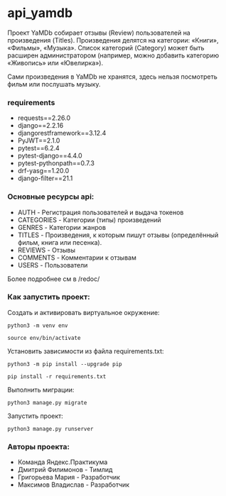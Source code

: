 # api_yamdb
Проект YaMDb собирает отзывы (Review) пользователей на произведения (Titles). Произведения делятся на категории: «Книги», «Фильмы», «Музыка». Список категорий (Category) может быть расширен администратором (например, можно добавить категорию «Живопись» или «Ювелирка»).

Сами произведения в YaMDb не хранятся, здесь нельзя посмотреть фильм или послушать музыку.

### requirements

- requests==2.26.0
- django==2.2.16
- djangorestframework==3.12.4
- PyJWT==2.1.0
- pytest==6.2.4
- pytest-django==4.4.0
- pytest-pythonpath==0.7.3
- drf-yasg==1.20.0
- django-filter==21.1


### Основные ресурсы api:

- AUTH - Регистрация пользователей и выдача токенов
- CATEGORIES - Категории (типы) произведений
- GENRES - Категории жанров
- TITLES - Произведения, к которым пишут отзывы (определённый фильм, книга или песенка).
- REVIEWS - Отзывы
- COMMENTS - Комментарии к отзывам
- USERS - Пользователи

Более подробнее см в /redoc/

### Как запустить проект:

Cоздать и активировать виртуальное окружение:

```
python3 -m venv env
```

```
source env/bin/activate
```

Установить зависимости из файла requirements.txt:

```
python3 -m pip install --upgrade pip
```

```
pip install -r requirements.txt
```

Выполнить миграции:

```
python3 manage.py migrate
```

Запустить проект:

```
python3 manage.py runserver
```

### Авторы проекта:

- Команда Яндекс.Практикума
- Дмитрий Филимонов - Тимлид
- Григорьева Мария - Разработчик
- Максимов Владислав - Разработчик